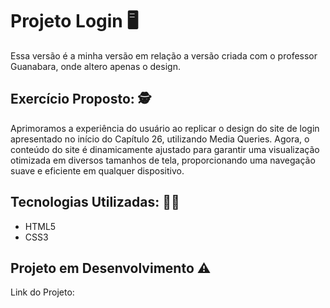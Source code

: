 <h1>Projeto Login 🖥️ </h1> 

<p>
    Essa versão é a minha versão em relação a versão criada com o professor Guanabara, onde altero apenas o design.
</p>

<h2> Exercício Proposto: 🕵️ </h2>

<p> 
   Aprimoramos a experiência do usuário ao replicar o design do site de login apresentado no início do Capítulo 26, utilizando     Media Queries. Agora, o conteúdo do site é dinamicamente ajustado para garantir uma visualização otimizada em diversos          tamanhos de tela, proporcionando uma navegação suave e eficiente em qualquer dispositivo.
</p>

<h2> Tecnologias Utilizadas: 👩‍💻 </h2>
  <ul> 
    <li>HTML5</li>
    <li>CSS3</li>
  </ul>

  <h2> Projeto em Desenvolvimento ⚠️ </h2>
  
 <p>Link do Projeto: <a href="#"></a></p>
